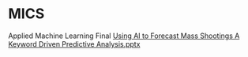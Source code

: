 # MICS
Applied Machine Learning Final
[Using AI to Forecast Mass Shootings A Keyword Driven Predictive Analysis.pptx](https://github.com/Shawnap8177/MICS/files/12361328/Using.AI.to.Forecast.Mass.Shootings.A.Keyword.Driven.Predictive.Analysis.pptx)
